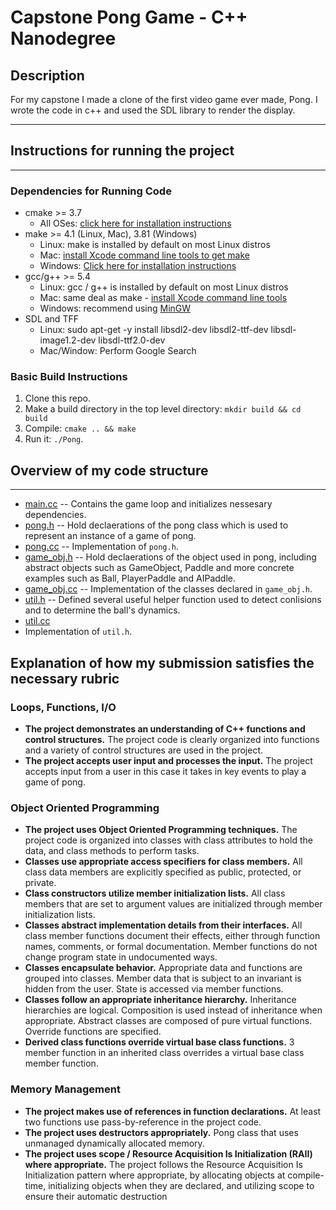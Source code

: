 # Capstone Pong Game - C++ Nanodegree
## Description

For my capstone I made a clone of the first video game ever made, Pong. I wrote the code in c++ and used the SDL library to render the display.

---
## Instructions for running the project
---
### Dependencies for Running Code
* cmake >= 3.7
  * All OSes: [click here for installation instructions](https://cmake.org/install/)
* make >= 4.1 (Linux, Mac), 3.81 (Windows)
  * Linux: make is installed by default on most Linux distros
  * Mac: [install Xcode command line tools to get make](https://developer.apple.com/xcode/features/)
  * Windows: [Click here for installation instructions](http://gnuwin32.sourceforge.net/packages/make.htm)
* gcc/g++ >= 5.4
  * Linux: gcc / g++ is installed by default on most Linux distros
  * Mac: same deal as make - [install Xcode command line tools](https://developer.apple.com/xcode/features/)
  * Windows: recommend using [MinGW](http://www.mingw.org/)
* SDL and TFF
  * Linux: sudo apt-get -y install libsdl2-dev libsdl2-ttf-dev libsdl-image1.2-dev libsdl-ttf2.0-dev
  * Mac/Window: Perform Google Search

### Basic Build Instructions
1. Clone this repo.
2. Make a build directory in the top level directory: `mkdir build && cd build`
3. Compile: `cmake .. && make`
4. Run it: `./Pong`.

## Overview of my code structure
---
- [main.cc](https://github.com/JonathanKSullivan/Capstone-Pong/blob/master/src/main.cc)
-- Contains the game loop and initializes nessesary dependencies.
- [pong.h](https://github.com/JonathanKSullivan/Capstone-Pong/blob/master/src/pong.h)
-- Hold declaerations of the pong class which is used to represent an instance of a game of pong. 
- [pong.cc](https://github.com/JonathanKSullivan/Capstone-Pong/blob/master/src/pong.cc)
-- Implementation of `pong.h`. 
- [game_obj.h](https://github.com/JonathanKSullivan/Capstone-Pong/blob/master/src/game_obj.h)
-- Hold declaerations of the object used in pong, including abstract objects such as GameObject, Paddle and more concrete examples such as Ball, PlayerPaddle and AIPaddle.
- [game_obj.cc](https://github.com/JonathanKSullivan/Capstone-Pong/blob/master/src/game_obj.cc)
-- Implementation of the classes declared in `game_obj.h`. 
- [util.h](https://github.com/JonathanKSullivan/Capstone-Pong/blob/master/src/util.h)
-- Defined several useful helper function used to detect conlisions and to determine the ball's dynamics.
- [util.cc](https://github.com/JonathanKSullivan/Capstone-Pong/blob/master/src/util.cc)
- Implementation of `util.h`.
## Explanation of how my submission satisfies the necessary rubric
### Loops, Functions, I/O
- **The project demonstrates an understanding of C++ functions and control structures.** The project code is clearly organized into functions and a variety of control structures are used in the project.
- **The project accepts user input and processes the input.** The project accepts input from a user in this case it takes in key events to play a game of pong.
### Object Oriented Programming
- **The project uses Object Oriented Programming techniques.** The project code is organized into classes with class attributes to hold the data, and class methods to perform tasks.
- **Classes use appropriate access specifiers for class members.** All class data members are explicitly specified as public, protected, or private.
- **Class constructors utilize member initialization lists.** All class members that are set to argument values are initialized through member initialization lists.
- **Classes abstract implementation details from their interfaces.** All class member functions document their effects, either through function names, comments, or formal documentation. Member functions do not change program state in undocumented ways.
- **Classes encapsulate behavior.** Appropriate data and functions are grouped into classes. Member data that is subject to an invariant is hidden from the user. State is accessed via member functions.
- **Classes follow an appropriate inheritance hierarchy.** Inheritance hierarchies are logical. Composition is used instead of inheritance when appropriate. Abstract classes are composed of pure virtual functions. Override functions are specified.
- **Derived class functions override virtual base class functions.** 3 member function in an inherited class overrides a virtual base class member function.
### Memory Management
- **The project makes use of references in function declarations.** At least two functions use pass-by-reference in the project code.
- **The project uses destructors appropriately.** Pong class that uses unmanaged dynamically allocated memory.
- **The project uses scope / Resource Acquisition Is Initialization (RAII) where appropriate.** The project follows the Resource Acquisition Is Initialization pattern where appropriate, by allocating objects at compile-time, initializing objects when they are declared, and utilizing scope to ensure their automatic destruction
